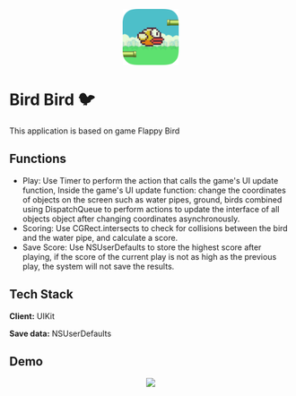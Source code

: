 <p align="center">
  <img width="100" height="100" src="https://github.com/dangvugiahuy/chumeodiHERE/blob/main/img/icon1024x1024.png">
</p>

# Bird Bird 🐦

This application is based on game Flappy Bird


## Functions

- Play: Use Timer to perform the action that calls the game's UI update function, Inside the game's UI update function: change the coordinates of objects on the screen such as water pipes, ground, birds combined using DispatchQueue to perform actions to update the interface of all objects object after changing coordinates asynchronously.
- Scoring: Use CGRect.intersects to check for collisions between the bird and the water pipe, and calculate a score.
- Save Score: Use NSUserDefaults to store the highest score after playing, if the score of the current play is not as high as the previous play, the system will not save the results.


## Tech Stack

**Client:** UIKit

**Save data:** NSUserDefaults


## Demo

<p align="center">
  <img width="250" src="https://github.com/dangvugiahuy/chumeodiHERE/blob/main/gif/bird-bird.gif">
</p>
